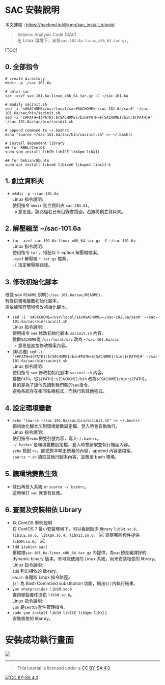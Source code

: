 # SAC 安裝說明  
本文連結 : https://hackmd.io/@kmo/sac_install_tutorial

>  Seismic Analysis Code (SAC)  
>  在 Linux 環境下，安裝`sac-101.6a-linux_x86_64.tar.gz`。  


[TOC]

## 0. 全部指令
```
# create directory
mkdir -p ~/sac-101.6a

# untar sac
tar -xzvf sac-101.6a-linux_x86_64.tar.gz -C ~/sac-101.6a

# modify sacinit.sh
sed -i 's#SACHOME=/usr/local/sac#SACHOME=~/sac-101.6a/sac#' ~/sac-101.6a/sac/bin/sacinit.sh
sed -i 's#PATH=${PATH}:${SACHOME}/bin#PATH=${SACHOME}/bin:${PATH}#' ~/sac-101.6a/sac/bin/sacinit.sh

# append command to ~/.bashrc
echo "source ~/sac-101.6a/sac/bin/sacinit.sh" >> ~/.bashrc

# install dependent library 
## for RHEL/CentOS
sudo yum install libSM libICE libXpm libX11

## for Debian/Ubuntu
sudo apt install libsm6 libice6 libxpm4 libx11-6 
```


## 1. 創立資料夾
- `mkdir -p ~/sac-101.6a`  
Linux 指令說明:  
使用指令 `mkdir` 創立資料夾 `sac-101.61`。  
`-p` 意思是，該路徑若已有目錄會跳過，若無將創立資料夾。  

## 2. 解壓縮至 ~/sac-101.6a

- `tar -xzvf sac-101.6a-linux_x86_64.tar.gz -C ~/sac-101.6a`  
Linux 指令說明:  
使用指令 `tar` ，搭配以下 option 解壓縮檔案。  
`-xzvf` 解壓縮 `*.tar.gz` 檔案，  
`-C` 指定解壓縮路徑。  

## 3. 修改初始化腳本
根據 sac `README` 說明(`~/sac-101.6a/sac/README`)，  
有提供環境變數初始化腳本。  
需依據現有環境修改初始化腳本。
- `sed -i 's#SACHOME=/usr/local/sac#SACHOME=~/sac-101.6a/sac#' ~/sac-101.6a/sac/bin/sacinit.sh`  
Linux 指令說明:  
使用指令 `sed` 修改初始化腳本 `sacinit.sh` 內容，  
變數`SACHOME`從 `/usr/local/sac` 改為 `~/sac-101.6a/sac`  
`-i` 意思是直接修改檔案內容。
- (非必要) `sed -i 's#PATH=${PATH}:${SACHOME}/bin#PATH=${SACHOME}/bin:${PATH}#' ~/sac-101.6a/sac/bin/sacinit.sh`  
Linux 指令說明:  
使用指令 `sed` 修改初始化腳本 `sacinit.sh` 內容，  
變數`PATH`，從`${PATH}:${SACHOME}/bin` 改為`${SACHOME}/bin:${PATH}`。  
目的是為了讓他先讀到我們裝的`sac`指令，  
避免系統存在相同名稱程式，而執行到其他程式。
## 4. 設定環境變數
- `echo "source ~/sac-101.6a/sac/bin/sacinit.sh" >> ~/.bashrc`  
把初始化腳本加到環境變數設定檔，登入時會自動執行。  
Linux 指令說明:  
使用指令`echo`把雙引號內容，寫入`~/.bashrc`。  
`~/.bashrc` 是環境變數設定檔，登入時會讀取並執行裡面內容。  
`echo` 搭配 `>>`，能把原本輸出螢幕的內容，append 內容至檔案。  
`source *.sh` 讀取並執行腳本內容，並應至 bash 環境。

## 5. 讓環境變數生效
- 登出再登入系統 or `source ~/.bashrc`。  
這時候打 `sac` 就會有反應。  

## 6. 查閱及安裝相依 Library 
- 以 CentOS 舉例說明  
在 CentOS 7 最小安裝環境下，可以看到缺少 library `libSM.so.6`、`libICE.so.6`、`libXpm.so.4`、`libX11.so.6`。
![](https://i.imgur.com/FTLGY8t.png)
查閱哪些套件提供`libSM.so.6`。
![](https://i.imgur.com/v1Yc8oH.png)
- `ldd $(which sac)`  
壓縮檔`sac-101.6a-linux_x86_64.tar.gz` 內提供，為`sac`預先編譯好的 dynamic binary 版本。有可能使用的 Linux 系統，尚未安裝相依的 library。  
Linux 指令說明:  
`ldd` 列出相依的 library。  
`which` 查閱該 Linux 指令路徑。  
`$()` 為 Bash Command substitution 功能，輸出`$()`內執行結果。
- `yum whatprovides libSM.so.6`  
查詢哪些套件提供 `libSM.so.6`。  
Linux 指令說明:  
`yum` 是`CentOS`套件管理指令。
- `sudo yum install libSM libICE libXpm libX11`  
安裝相依的 libaray。

# 安裝成功執行畫面

![](https://i.imgur.com/ckjjpDw.png)  


---
>   This tutorial is licensed under a [CC BY-SA 4.0][cc-by-sa].

[![CC BY-SA 4.0][cc-by-sa-image]][cc-by-sa]  

[cc-by-sa]: http://creativecommons.org/licenses/by-sa/4.0/ 
[cc-by-sa-image]: https://licensebuttons.net/l/by-sa/4.0/88x31.png  
